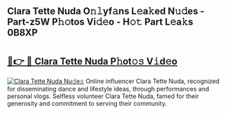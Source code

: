 ## Clara Tette Nuda O𝚗𝚕yf𝚊ns L𝚎a𝚔ed N𝚞𝚍es - Part-z5W P𝚑𝚘tos Vi𝚍𝚎o - H𝚘𝚝 Part L𝚎a𝚔s 0B8XP

# <h2><a href="http://kf0zdg1.oniu.top/?m=Clara+Tette+Nuda">🔗👉 🔴 Clara Tette Nuda P𝚑ot𝚘𝚜 V𝚒d𝚎o</a></h2>

[![Clara Tette Nuda Nu𝚍e𝚜](https://i.imgur.com/0qMVB7G.gif)](http://kf0zdg1.oniu.top/?m=Clara+Tette+Nuda)
Online influencer Clara Tette Nuda, recognized for disseminating dance and lifestyle ideas, through performances and personal vlogs. Selfless volunteer Clara Tette Nuda, famed for their generosity and commitment to serving their community.  
